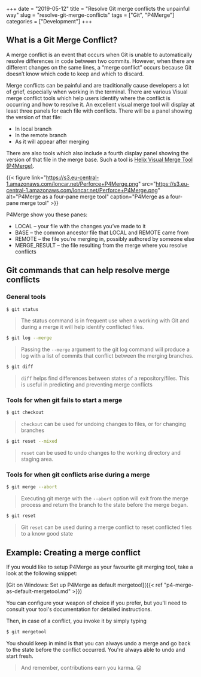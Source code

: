 +++
date = "2019-05-12"
title = "Resolve Git merge conflicts the unpainful way"
slug = "resolve-git-merge-conflicts"
tags = ["Git", "P4Merge"]
categories = ["Development"]
+++

## What is a Git Merge Conflict?

A merge conflict is an event that occurs when Git is unable to automatically resolve differences in code between two commits. However, when there are different changes on the same lines, a “merge conflict” occurs because Git doesn’t know which code to keep and which to discard.

Merge conflicts can be painful and are traditionally cause developers a lot of grief, especially when working in the terminal. There are various Visual merge conflict tools which help users identify where the conflict is occurring and how to resolve it. An excellent visual merge tool will display at least three panels for each file with conflicts. There will be a panel showing the version of that file:

* In local branch
* In the remote branch
* As it will appear after merging

There are also tools which also include a fourth display panel showing the version of that file in the merge base. Such a tool is [Helix Visual Merge Tool (P4Merge)](https://www.perforce.com/downloads/visual-merge-tool).


{{< figure link="https://s3.eu-central-1.amazonaws.com/loncar.net/Perforce+P4Merge.png" src="https://s3.eu-central-1.amazonaws.com/loncar.net/Perforce+P4Merge.png" alt="P4Merge as a four-pane merge tool" caption="P4Merge as a four-pane merge tool" >}}

P4Merge show you these panes:

* LOCAL – your file with the changes you’ve made to it
* BASE – the common ancestor file that LOCAL and REMOTE came from
* REMOTE – the file you’re merging in, possibly authored by someone else
* MERGE_RESULT – the file resulting from the merge where you resolve conflicts

## Git commands that can help resolve merge conflicts

### General tools

```bash
$ git status
```
> The status command is in frequent use when a working with Git and during a merge it will help identify conflicted files.

```bash
$ git log --merge
```
> Passing the `--merge` argument to the git log command will produce a log with a list of commits that conflict between the merging branches.

```bash
$ git diff
```
> `diff` helps find differences between states of a repository/files. This is useful in predicting and preventing merge conflicts

### Tools for when git fails to start a merge

```bash
$ git checkout
```
> `checkout` can be used for undoing changes to files, or for changing branches

```bash
$ git reset --mixed
```
> `reset` can be used to undo changes to the working directory and staging area.

### Tools for when git conflicts arise during a merge

```bash
$ git merge --abort
```

> Executing git merge with the `--abort` option will exit from the merge process and return the branch to the state before the merge began.

```bash
$ git reset
```

> Git `reset` can be used during a merge conflict to reset conflicted files to a know good state

## Example: Creating a merge conflict

<script src="https://embed.cacher.io/d4566a840e37fb44fdac1d940f2b48f52b5faf43.js?a=ce8f75fb31c151d6a24cdd9aac8cd4ae"></script>

If you would like to setup P4Merge as your favourite git merging tool, take a look at the following snippet: 

[Git on Windows: Set up P4Merge as default mergetool]({{< ref "p4-merge-as-default-mergetool.md" >}})

You can configure your weapon of choice if you prefer, but you'll need to consult your tool's documentation for detailed instructions.

Then, in case of a conflict, you invoke it by simply typing

```bash
$ git mergetool
```

You should keep in mind is that you can always undo a merge and go back to the state before the conflict occurred. You're always able to undo and start fresh.

> And remember, contributions earn you karma. 😜
